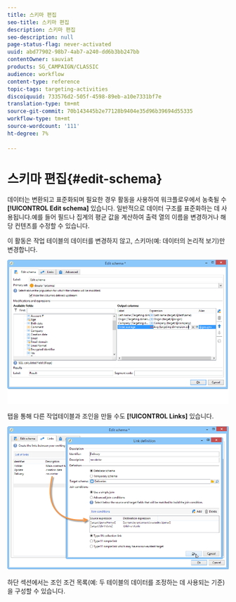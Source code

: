 ```yaml
---
title: 스키마 편집
seo-title: 스키마 편집
description: 스키마 편집
seo-description: null
page-status-flag: never-activated
uuid: abd77902-98b7-4ab7-a240-dd6b3bb247bb
contentOwner: sauviat
products: SG_CAMPAIGN/CLASSIC
audience: workflow
content-type: reference
topic-tags: targeting-activities
discoiquuid: 733576d2-505f-4598-89eb-a10e7331bf7e
translation-type: tm+mt
source-git-commit: 70b143445b2e77128b9404e35d96b39694d55335
workflow-type: tm+mt
source-wordcount: '111'
ht-degree: 7%

---
```



# 스키마 편집{#edit-schema}

데이터는 변환되고 표준화되며 필요한 경우 활동을 사용하여 워크플로우에서 농축될 수 **[!UICONTROL Edit schema]** 있습니다. 일반적으로 데이터 구조를 표준화하는 데 사용됩니다.예를 들어 필드나 집계의 평균 값을 계산하여 출력 열의 이름을 변경하거나 해당 컨텐츠를 수정할 수 있습니다.

이 활동은 작업 테이블의 데이터를 변경하지 않고, 스키마(예: 데이터의 논리적 보기)만 변경합니다.

![](assets/wf_manipulation_box.png)

탭을 통해 다른 작업테이블과 조인을 만들 수도 **[!UICONTROL Links]** 있습니다.

![](assets/wf_manipulation_box_link_tab.png)

하단 섹션에서는 조인 조건 목록(예: 두 테이블의 데이터를 조정하는 데 사용되는 기준)을 구성할 수 있습니다.
